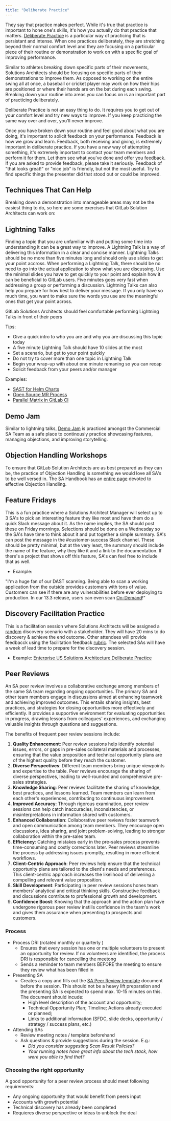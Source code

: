 ```yaml
---
title: "Deliberate Practice"
---
```


They say that practice makes perfect.  While it's true that practice is important to hone one's skills, it's how you actually do that practice that matters.  [Deliberate Practice](https://jamesclear.com/beginners-guide-deliberate-practice) is a particular way of practicing that is persistant and intense.  When one practices deliberately, they are stretching beyond their normal comfort level and they are focusing on a particular piece of their routine or demonstration to work on with a specific goal of improving performance.

Similar to athletes breaking down specific parts of their movements, Solutions Architects should be focusing on specific parts of their demonstrations to improve them. As opposed to working on the entire swing all at once, a baseball or cricket player may work on how their hips are positioned or where their hands are on the bat during each swing.  Breaking down your routine into areas you can focus on is an important part of practicing deliberately.

Deliberate Practice is not an easy thing to do.  It requires you to get out of your comfort level and try new ways to improve. If you keep practicing the same way over and over, you'll never improve.

Once you have broken down your routine and feel good about what you are doing, it's important to solicit feedback on your performance.  Feedback is how we grow and learn.  Feedback, both receiving and giving, is extremely important in deliberate practice.  If you have a new way of attempting something, it's extremely important to contact your team members and perform it for them.  Let them see what you've done and offer you feedback.  If you are asked to provide feedback, please take it seriously.  Feedback of "that looks great!" or "nice job" is friendly, but not the most useful.  Try to find specific things the presenter did that stood out or could be improved.

## Techniques That Can Help

Breaking down a demonstration into manageable areas may not be the easiest thing to do, so here are some exercises that GitLab Solution Architects can work on:

## Lightning Talks

Finding a topic that you are unfamiliar with and putting some time into understanding it can be a great way to improve.  A Lightning Talk is a way of delivering this information in a clear and concise manner.  Lightning Talks should be no more than five minutes long and should only use slides to get your point accross.  When performing a Lightning Talk, there should be no need to go into the actual application to show what you are discussing.  Use the minimal slides you have to get quickly to your point and explain how it can be beneficial to GitLab users.  Five minutes goes very fast when addressing a group or performing a discussion. Lightning Talks can also help you prepare for how best to deliver your message. If you only have so much time, you want to make sure the words you use are the meaningful ones that get your point across.

GitLab Solutions Architects should feel comfortable performing Lightning Talks in front of their peers

Tips:

- Give a quick intro to who you are and why you are discussing this topic today
- A five minute Lightning Talk should have 10 slides at the most
- Set a scenario, but get to your point quickly
- Do not try to cover more than one topic in Lightning Talk
- Begin your wrap-up with about one minute remaning so you can recap
- Solicit feedback from your peers and/or manager

Examples:

- [SAST for Helm Charts](https://www.youtube.com/watch?v=a1Y9927eC4I)
- [Open Source MR Process](https://www.youtube.com/watch?v=7zWqacrcmzk)
- [Parallel Matrix in GitLab CI](https://www.youtube.com/watch?v=rAKUvpECSa4)

## Demo Jam

Similar to lightning talks, [Demo Jam](/handbook/solutions-architects/processes/commercial/#commercial-demo-jam) is practiced amongst the Commercial SA Team as a safe place to continously practice showcasing features, managing objections, and improving storytelling.

## Objection Handling Workshops

To ensure that GitLab Solution Architects are as best prepared as they can be, the practice of Objection Handling is something we would love all SA's to be well versed in.  The SA Handbook has an [entire page](/handbook/solutions-architects/sa-practices/effective-objection-handling-practice/) devoted to effective Objection Handling.

## Feature Fridays

This is a fun practice where a Solutions Architect Manager will select up to 3 SA's to pick an interesting feature they like most and have them do a quick Slack message about it.  As the name implies, the SA should post these on Friday mornings.  Selections should be done on a Wednesday so the SA's have time to think about it and put together a simple summary.  SA's can post the message in the #customer-success Slack channel.  These should be pretty minimal, but at the very least, the summary should include the name of the feature, why they like it and a link to the documentation.  If there's a project that shows off this feature, SA's can feel free to include that as well.

- Example:

"I'm a huge fan of our DAST scanning.  Being able to scan a working application from the outside provides customers with tons of value. Customers can see if there are any vulnerabilities before ever deploying to production. In our 13.3 release, users can even scan [On-Demand](https://docs.gitlab.com/ee/user/application_security/dast/#run-an-on-demand-dast-scan)!"

## Discovery Facilitation Practice

This is a facilitation session where Solutions Architects will be assigned a [random](https://wheelofnames.com/k4c-mxc) discovery scenario with a stakeholder. They will have 20 mins to do discovery & achieve the end outcome. Other attendees will provide feedbacck using the facilitation feedback [rubric](https://docs.google.com/forms/d/1RzvD_GtQhkz8Kd2pNakN9OxE8YonZDZBUamSSr4hAic/edit). The selected SAs will have a week of lead time to prepare for the discovery session.

- Example:
[Enterprise US Solutions Architecture Deliberate Practice](https://gitlab.com/gitlab-com/customer-success/solutions-architecture/enterprise-amer-sa-team/-/issues/1)

## Peer Reviews

An SA peer review involves a collaborative exchange among members of the same SA team regarding ongoing opportunities. The primary SA and other team members engage in discussions aimed at enhancing teamwork and achieving improved outcomes. This entails sharing insights, best practices, and strategies for closing opportunities more effectively and efficiently. It provides a supportive environment for evaluating opportunities in progress, drawing lessons from colleagues' experiences, and exchanging valuable insights through questions and suggestions.

The benefits of frequent peer review sessions include:

1. **Quality Enhancement**: Peer review sessions help identify potential issues, errors, or gaps in pre-sales collateral materials and processes, ensuring that the value proposition and technical opportunity plans are of the highest quality before they reach the customer.
1. **Diverse Perspectives**: Different team members bring unique viewpoints and expertise to the table. Peer reviews encourage the sharing of diverse perspectives, leading to well-rounded and comprehensive pre-sales strategies.
1. **Knowledge Sharing**: Peer reviews facilitate the sharing of knowledge, best practices, and lessons learned. Team members can learn from each other's experiences, contributing to continuous improvement.
1. **Improved Accuracy**: Through rigorous examination, peer review sessions can help catch inaccuracies, inconsistencies, or misinterpretations in information shared with customers.
1. **Enhanced Collaboration**: Collaborative peer reviews foster teamwork and open communication among team members. They encourage open discussions, idea sharing, and joint problem-solving, leading to stronger collaboration within the pre-sales team.
1. **Efficiency**: Catching mistakes early in the pre-sales process prevents time-consuming and costly corrections later. Peer reviews streamline the process by addressing issues promptly, resulting in more efficient workflows.
1. **Client-Centric Approach**: Peer reviews help ensure that the technical opportunity plans are tailored to the client's needs and preferences. This client-centric approach increases the likelihood of delivering a compelling and relevant value proposition.
1. **Skill Development**: Participating in peer review sessions hones team members' analytical and critical thinking skills. Constructive feedback and discussions contribute to professional growth and development.
1. **Confidence Boost**: Knowing that the approach and the action plan have undergone rigorous peer review instills confidence in the team's work and gives them assurance when presenting to prospects and customers.

### Process

- Process DRI (rotated monthly or quarterly )
  - Ensures that every session has one or multiple volunteers to present an opportunity for review. If no volunteers are identified, the process DRI is responsible for cancelling the meetong
  - Sends a reminder to team members BEFORE the meeting to ensure they review what has been filled in
- Presenting SA
  - Creates a copy and fills out the [SA Peer Review template](https://docs.google.com/document/d/1d-2cmSAR-KQ9bGOIMxfWgJFMOad_nSgnsNBCf4pB-0s/edit) document before the session. This should not be a heavy lift preparation and the presenting SA is expected to spend max. 10-15 minutes on this. The document should incude:
    - High level description of the account and opportunity;
    - Technical Opportunity Plan; Timeline; Actions already executed or planned;
    - Links to additional information (SFDC, slide decks, opportunity / strategy / success plans, etc.)
- Attending SAs
  - Review meeting notes / template beforehand
  - Ask questions & provide suggestions during the session. E.g.:
    - _Did you consider suggesting Scan Result Policies?_
    - _Your running notes have great info about the tech stack, how were you able to find that?_

### Choosing the right opportunity

A good opportunity for a peer review process should meet following requirements:

- Any ongoing opportunity that would benefit from peers input
- Accounts with growth potential
- Technical discovery has already been completed
- Requieres diverse perspective or ideas to unblock the deal

